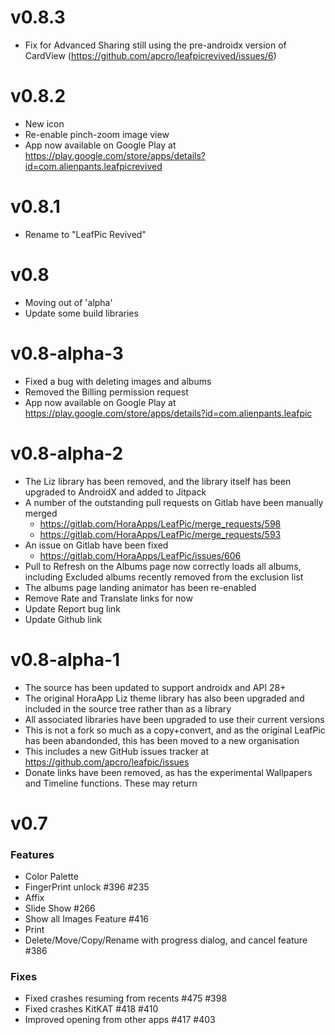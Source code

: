v0.8.3
==================
- Fix for Advanced Sharing still using the pre-androidx version of CardView
  (https://github.com/apcro/leafpicrevived/issues/6)
  
v0.8.2
==================
- New icon
- Re-enable pinch-zoom image view 
- App now available on Google Play at https://play.google.com/store/apps/details?id=com.alienpants.leafpicrevived

v0.8.1
==================
- Rename to "LeafPic Revived"

v0.8
==================
- Moving out of 'alpha'
- Update some build libraries

v0.8-alpha-3
==================
- Fixed a bug with deleting images and albums
- Removed the Billing permission request
- App now available on Google Play at https://play.google.com/store/apps/details?id=com.alienpants.leafpic

v0.8-alpha-2
==================
- The Liz library has been removed, and the library itself has been upgraded to AndroidX and added to Jitpack
- A number of the outstanding pull requests on Gitlab have been manually merged
  - https://gitlab.com/HoraApps/LeafPic/merge_requests/598
  - https://gitlab.com/HoraApps/LeafPic/merge_requests/593
- An issue on Gitlab have been fixed
  - https://gitlab.com/HoraApps/LeafPic/issues/606
- Pull to Refresh on the Albums page now correctly loads all albums, including Excluded albums recently removed from the exclusion list
- The albums page landing animator has been re-enabled
- Remove Rate and Translate links for now
- Update Report bug link
- Update Github link

v0.8-alpha-1
==================
- The source has been updated to support androidx and API 28+
- The original HoraApp Liz theme library has also been upgraded and included in the source tree rather than as a library
- All associated libraries have been upgraded to use their current versions
- This is not a fork so much as a copy+convert, and as the original LeafPic has been abandonded, this has been moved to a new organisation
- This includes a new GitHub issues tracker at https://github.com/apcro/leafpic/issues
- Donate links have been removed, as has the experimental Wallpapers and Timeline functions. These may return

v0.7
====

### Features
* Color Palette
* FingerPrint unlock #396 #235
* Affix
* Slide Show #266
* Show all Images Feature #416
* Print
* Delete/Move/Copy/Rename with progress dialog, and cancel feature #386

### Fixes

* Fixed crashes resuming from recents #475 #398
* Fixed crashes KitKAT #418 #410
* Improved opening from other apps #417 #403

